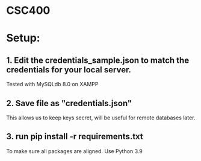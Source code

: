 # CSC400

# Setup:
## 1. Edit the credentials_sample.json to match the credentials for your local server.
Tested with MySQLdb 8.0 on XAMPP
## 2. Save file as "credentials.json"
This allows us to keep keys secret, will be useful for remote databases later.
## 3. run pip install -r requirements.txt
To make sure all packages are aligned. Use Python 3.9
